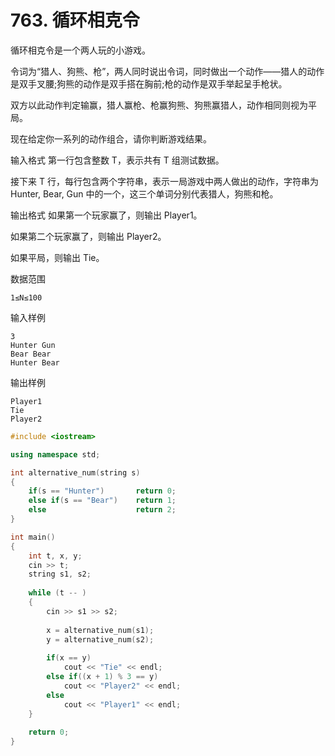 # 763. 循环相克令

循环相克令是一个两人玩的小游戏。

令词为“猎人、狗熊、枪”，两人同时说出令词，同时做出一个动作——猎人的动作是双手叉腰;狗熊的动作是双手搭在胸前;枪的动作是双手举起呈手枪状。

双方以此动作判定输赢，猎人赢枪、枪赢狗熊、狗熊赢猎人，动作相同则视为平局。

现在给定你一系列的动作组合，请你判断游戏结果。

输入格式
第一行包含整数 T，表示共有 T 组测试数据。

接下来 T 行，每行包含两个字符串，表示一局游戏中两人做出的动作，字符串为 Hunter, Bear, Gun 中的一个，这三个单词分别代表猎人，狗熊和枪。

输出格式
如果第一个玩家赢了，则输出 Player1。

如果第二个玩家赢了，则输出 Player2。

如果平局，则输出 Tie。

数据范围
```
1≤N≤100
```
输入样例
```
3
Hunter Gun
Bear Bear
Hunter Bear
```
输出样例
```
Player1
Tie
Player2
```


```c++
#include <iostream>

using namespace std;

int alternative_num(string s)
{
    if(s == "Hunter")       return 0;
    else if(s == "Bear")    return 1;
    else                    return 2;
}

int main()
{
    int t, x, y;
    cin >> t;
    string s1, s2;
    
    while (t -- )
    {
        cin >> s1 >> s2;
    
        x = alternative_num(s1);
        y = alternative_num(s2);
        
        if(x == y)  
            cout << "Tie" << endl;
        else if((x + 1) % 3 == y)   
            cout << "Player2" << endl;
        else        
            cout << "Player1" << endl;
    }
    
    return 0;
}
